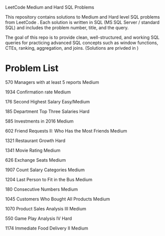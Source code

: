 LeetCode Medium and Hard SQL Problems

This repository contains solutions to Medium and Hard level SQL problems from LeetCode
.
Each solution is written in SQL (MS SQL Server / standard SQL) and includes the problem number, title, and the query.

The goal of this repo is to provide clean, well-structured, and working SQL queries for practicing advanced SQL concepts such as window functions, CTEs, ranking, aggregation, and joins. (Solutions are privded in )


#	Problem List 
570	Managers with at least 5 reports	Medium

1934	Confirmation rate	Medium	

176	Second Highest Salary	Easy/Medium	

185	Department Top Three Salaries	Hard	

585	Investments in 2016	Medium	

602	Friend Requests II: Who Has the Most Friends	Medium	

1321	Restaurant Growth	Hard	

1341	Movie Rating	Medium	

626	Exchange Seats	Medium	

1907	Count Salary Categories	Medium	

1204	Last Person to Fit in the Bus	Medium	

180	Consecutive Numbers	Medium	

1045	Customers Who Bought All Products	Medium

1070	Product Sales Analysis III	Medium	

550	Game Play Analysis IV	Hard	

1174	Immediate Food Delivery II	Medium
